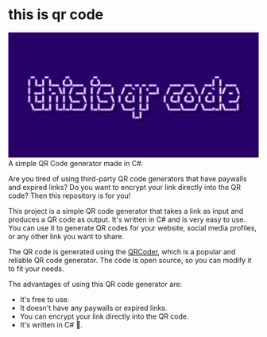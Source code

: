 # this is qr code
![this-is-qr-code-thumbnail](this-is-qr-code-thumbnail.png "this is qr code")
A simple QR Code generator made in C#.

Are you tired of using third-party QR code generators that have paywalls and expired links? Do you want to encrypt your link directly into the QR code? Then this repository is for you!

This project is a simple QR code generator that takes a link as input and produces a QR code as output. It's written in C# and is very easy to use. You can use it to generate QR codes for your website, social media profiles, or any other link you want to share.

The QR code is generated using the [QRCoder](https://github.com/codebude/QRCoder), which is a popular and reliable QR code generator. The code is open source, so you can modify it to fit your needs.

The advantages of using this QR code generator are:

* It's free to use.
* It doesn't have any paywalls or expired links.
* You can encrypt your link directly into the QR code.
* It's written in C# 💜.

